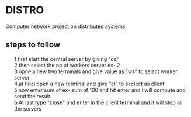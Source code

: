 # DISTRO
Computer network project on distributed systems


## steps to follow
<ol>
1 first start the central server by giving "cs" <br/>
2.then select the no of workers server ex- 2<br/>
3.opne a new two terminals and give value as "ws" to select worker server<br/>
4.at final open a new terminal and give "cl" to seclect as client<br/>
5.now enter sum of <value> ex- sum of 100 and hit enter and i will compute and send the result<br/>
6.At last type "close" and enter in the client terminal and it will stop all the servers<br/>
  </ol>
  

